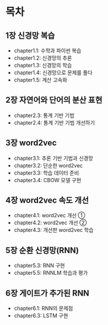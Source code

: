# 목차

## 1장 신경망 복습

- chapter1.1: 수학과 파이썬 복습
- chapter1.2: 신경망의 추론
- chapter1.3: 신경망의 학습
- chapter1.4: 신경망으로 문제를 풀다
- chapter1.5: 계산 고속화

## 2장 자연어와 단어의 분산 표현

- chapter2.3: 통계 기반 기법
- chapter2.4: 통계 기반 기법 개선하기

## 3장 word2vec 

- chapter3.1: 추론 기반 기법과 신경망
- chapter3.2: 단순한 word2vec
- chapter3.3: 학습 데이터 준비
- chapter3.4: CBOW 모델 구현

## 4장 word2vec 속도 개선

- chapter4.1: word2vec 개선 ①
- chapter4.2: word2vec 개선 ②
- chapter4.3: 개선판 word2vec 학습

## 5장 순환 신경망(RNN)

- chapter5.3: RNN 구현
- chapter5.5: RNNLM 학습과 평가

## 6장 게이트가 추가된 RNN

- chapter6.1: RNN의 문제점
- chapter6.3: LSTM 구현